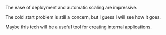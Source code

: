 The ease of deployment and automatic scaling are impressive.

The cold start problem is still a concern, but I guess I will see how it goes.

Maybe this tech will be a useful tool for creating internal applications.